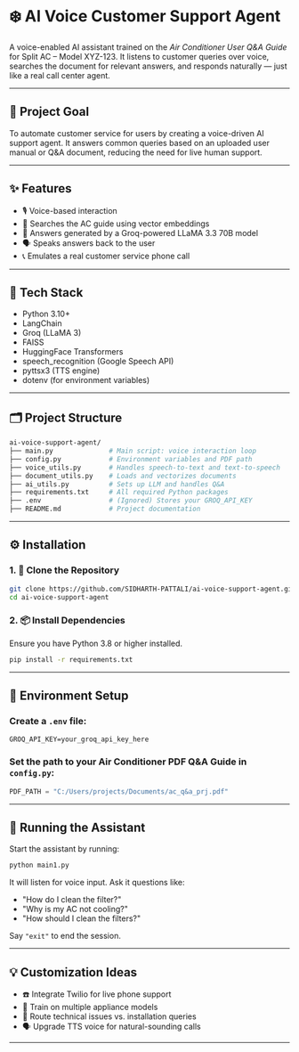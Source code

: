 # ❄️ AI Voice Customer Support Agent 

A voice-enabled AI assistant trained on the *Air Conditioner User Q&A Guide* for Split AC – Model XYZ-123. It listens to customer queries over voice, searches the document for relevant answers, and responds naturally — just like a real call center agent.

---

## 🎯 Project Goal

To automate customer service for users by creating a voice-driven AI support agent. It answers common queries based on an uploaded user manual or Q&A document, reducing the need for live human support.

---

## ✨ Features

- 🎙️ Voice-based interaction 
- 📄 Searches the AC guide using vector embeddings
- 🧠 Answers generated by a Groq-powered LLaMA 3.3 70B model
- 🗣️ Speaks answers back to the user
- 📞 Emulates a real customer service phone call

---
## 🧱 Tech Stack

- Python 3.10+
- LangChain
- Groq (LLaMA 3)
- FAISS
- HuggingFace Transformers
- speech_recognition (Google Speech API)
- pyttsx3 (TTS engine)
- dotenv (for environment variables)

---
## 🗂️ Project Structure

```bash
ai-voice-support-agent/
├── main.py              # Main script: voice interaction loop
├── config.py            # Environment variables and PDF path
├── voice_utils.py       # Handles speech-to-text and text-to-speech
├── document_utils.py    # Loads and vectorizes documents
├── ai_utils.py          # Sets up LLM and handles Q&A
├── requirements.txt     # All required Python packages
├── .env                 # (Ignored) Stores your GROQ_API_KEY
├── README.md            # Project documentation
```

---

## ⚙️ Installation

### 1. 📁 Clone the Repository

```bash
git clone https://github.com/SIDHARTH-PATTALI/ai-voice-support-agent.git
cd ai-voice-support-agent
```

### 2. 📦 Install Dependencies

Ensure you have Python 3.8 or higher installed.

```bash
pip install -r requirements.txt
```

---

## 🔐 Environment Setup

### Create a `.env` file:

```env
GROQ_API_KEY=your_groq_api_key_here
```

### Set the path to your Air Conditioner PDF Q&A Guide in `config.py`:

```python
PDF_PATH = "C:/Users/projects/Documents/ac_q&a_prj.pdf"
```

---

## 🚀 Running the Assistant

Start the assistant by running:

```bash
python main1.py
```

It will listen for voice input. Ask it questions like:

- "How do I clean the filter?"
- "Why is my AC not cooling?"
- "How  should I clean the filters?"

Say `"exit"` to end the session.


---

## 💡 Customization Ideas
 
- ☎️ Integrate Twilio for live phone support  
- 📄 Train on multiple appliance models  
- 🧭 Route technical issues vs. installation queries  
- 🗣️ Upgrade TTS voice for natural-sounding calls  

---

